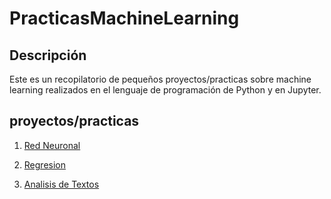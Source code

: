 # PracticasMachineLearning

## Descripción

Este es un recopilatorio de pequeños proyectos/practicas sobre machine learning realizados en el lenguaje de programación de Python y en Jupyter.

## proyectos/practicas

1. [Red Neuronal](/RedNeuronal/RedNeuronal.ipynb)

2. [Regresion](/Regresion/Regresion.ipynb)

3. [Analisis de Textos](/AnalisisTextos/AnalisisTextos.ipynb)
